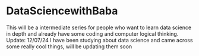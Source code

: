 # DataSciencewithBaba
This will be a intermediate series for people who want to learn data science in depth and already have some coding and computer logical thinking. 
Update: 12/07/24
I have been studying about data science and came across some really cool things, will be updating them soon
